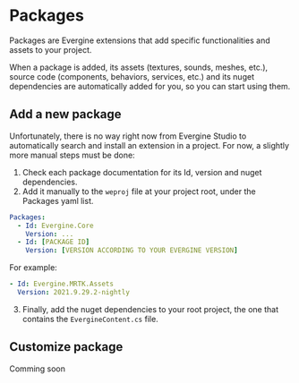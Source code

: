 # Packages

Packages are Evergine extensions that add specific functionalities and assets to your project.

When a package is added, its assets (textures, sounds, meshes, etc.), source code (components, behaviors, services, etc.) and its nuget dependencies are automatically added for you, so you can start using them.

## Add a new package

Unfortunately, there is no way right now from Evergine Studio to automatically search and install an extension in a project. For now, a slightly more manual steps must be done:

1. Check each package documentation for its Id, version and nuget dependencies.
1. Add it manually to the `weproj` file at your project root, under the Packages yaml list.

```yaml
Packages:
  - Id: Evergine.Core
    Version: ...
  - Id: [PACKAGE ID]
    Version: [VERSION ACCORDING TO YOUR EVERGINE VERSION]
```

For example:

```yaml
- Id: Evergine.MRTK.Assets
  Version: 2021.9.29.2-nightly
```

3. Finally, add the nuget dependencies to your root project, the one that contains the `EvergineContent.cs` file.

## Customize package

Comming soon
